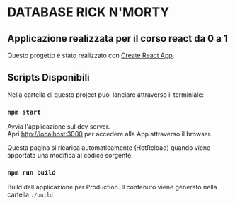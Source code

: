 # DATABASE RICK N'MORTY 
## Applicazione realizzata per il corso react da 0 a 1

Questo progetto é stato realizzato con [Create React App](https://github.com/facebook/create-react-app).

## Scripts Disponibili

Nella cartella di questo project puoi lanciare attraverso il terminiale:

### `npm start`

Avvia l'applicazione sul dev server.<br />
Apri [http://localhost:3000](http://localhost:3000) per accedere alla App attraverso il browser.

Questa pagina si ricarica automaticamente (HotReload) quando viene apportata una modifica al codice sorgente.

### `npm run build`

Build dell'applicazione per Production. Il contenuto viene generato nella cartella ```./build```
